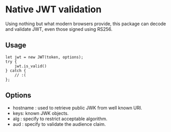 Native JWT validation
=====================

Using nothing but what modern browsers provide, this package can decode and
validate JWT, even those signed using RS256.

Usage
-----

    let jwt = new JWT(token, options);
    try {
        jwt.is_valid()
    } catch {
        // :(
    };


Options
-------

 - hostname : used to retrieve public JWK from well known URI.
 - keys: known JWK objects.
 - alg : specify to restrict acceptable algorithm.
 - aud : specify to validate the audience claim.

